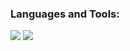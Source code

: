 ### Languages and Tools:

<p align="left">
    <img src="https://skillicons.dev/icons?i=py,cpp,c,java,html,css,js,typescript,react,tailwind,vue" />
    <img src="https://skillicons.dev/icons?i=flask,postgresql,mysql,aws,firebase,nodejs,nextjs,linux,git,github,matlab,latex" />
</p>
